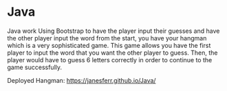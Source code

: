 # Java
Java work 
Using Bootstrap to have the player input their guesses and have the other player input the word from the start, 
you have your hangman which is a very sophisticated game.
This game allows you have the first player to input the word that you want the other player to guess.  Then, the player would have to guess 6 letters correctly 
in order to continue to the game successfully.  

Deployed Hangman:   https://janesferr.github.io/Java/
